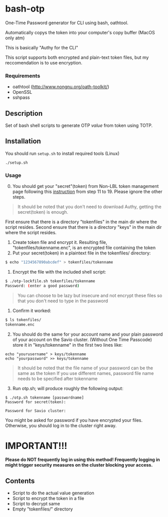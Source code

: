 # bash-otp
One-Time Password generator for CLI using bash, oathtool.

Automatically copys the token into your computer's copy buffer (MacOS only atm)

This is basically "Authy for the CLI"

This script supports both encrypted and plain-text token files, but my reccomendation is to use encryption.

### Requirements

* oathtool (http://www.nongnu.org/oath-toolkit/)
* OpenSSL
* sshpass

## Description

Set of bash shell scripts to generate OTP *value* from token using TOTP.

## Installation
You should run `setup.sh` to install required tools (Linux)
```
./setup.sh
```

### Usage

0. You should get your "secret"(token) from Non-LBL token management page following this [instruction](http://research-it.berkeley.edu/services/high-performance-computing/using-authy-desktop-computer-generate-one-time-passwords-savio) from step 11 to 19. Please ignore the other steps.
> It should be noted that you don't need to download Authy, getting the secret(token) is enough.

First ensure that there is a directory "tokenfiles" in the main dir where the script resides.
Second ensure that there is a directory "keys" in the main dir where the script resides.

1. Create token file and encrypt it. Resulting file, "tokenfiles/tokenname.enc", is an encrypted file containing the token
  1. Put your secret(token) in a plaintext file in the tokenfiles/ directory:
  ```bash
  $ echo "1234567890abcdef" > tokenfiles/tokenname
  ```
  
  1. Encrypt the file with the included shell script:
  ```bash
  $ ./otp-lockfile.sh tokenfiles/tokenname
  Password: (enter a good password)
  ```
  > You can choose to be lazy but insecure and not encrypt these files so that you don't need to type in the password 
  1. Confirm it worked:
  ```bash
  $ ls tokenfiles/
  tokenname.enc
  ```

  2. You should do the same for your account name and your plain password of your account on the Savio cluster. (Without One Time Passcode)
  store it in "keys/tokenname" in the first two lines like:
  ```
  echo "yourusername" > keys/tokenname
  echo "yourpassword" >> keys/tokenname
  ```
  > It should be noted that the file name of your password can be the same as the token
  If you use different names, password file name needs to be specified after tokenname

3. Run otp.sh; will produce roughly the following output:
  ```
$ ./otp.sh tokenname [passwordname]
Password for secret(token): 

Password for Savio cluster: 
  ```
  
  You might be asked for password if you have encrypted your files.  Otherwise, you should log in to the cluster right away.

# IMPORTANT!!!
  **Please do NOT frequently log in using this method! Frequently logging in might trigger security measures on the cluster blocking your access.**

## Contents

* Script to do the actual value generation
* Script to encrypt the token in a file
* Script to decrypt same
* Empty "tokenfiles/" directory

